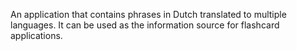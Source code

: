An application that contains phrases in Dutch translated to multiple languages. It can be used as the information source for flashcard applications.